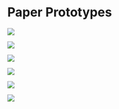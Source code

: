 # Paper Prototypes





![](../.gitbook/assets/image%20%282%29.png)



![](../.gitbook/assets/image%20%288%29.png)

![](../.gitbook/assets/image%20%2815%29.png)

![](../.gitbook/assets/image%20%2825%29.png)

![](../.gitbook/assets/image%20%2835%29.png)

![](../.gitbook/assets/image%20%285%29.png)



